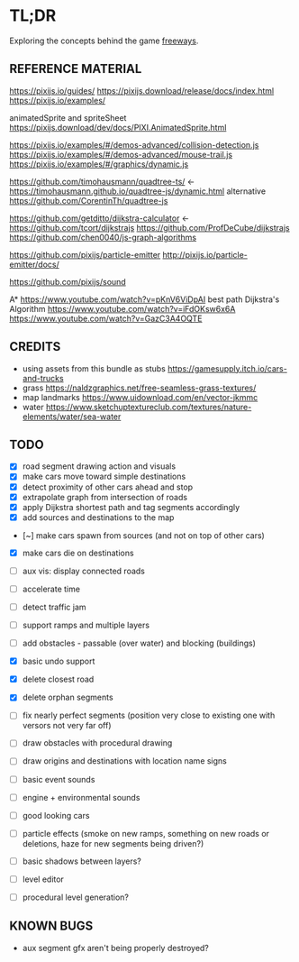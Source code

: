# TL;DR

Exploring the concepts behind the game [freeways](https://captaingames.itch.io/freeways).

## REFERENCE MATERIAL

https://pixijs.io/guides/
https://pixijs.download/release/docs/index.html
https://pixijs.io/examples/

animatedSprite and spriteSheet https://pixijs.download/dev/docs/PIXI.AnimatedSprite.html


https://pixijs.io/examples/#/demos-advanced/collision-detection.js
https://pixijs.io/examples/#/demos-advanced/mouse-trail.js
https://pixijs.io/examples/#/graphics/dynamic.js

https://github.com/timohausmann/quadtree-ts/ <-
https://timohausmann.github.io/quadtree-js/dynamic.html
alternative https://github.com/CorentinTh/quadtree-js

https://github.com/getditto/dijkstra-calculator <-
https://github.com/tcort/dijkstrajs
https://github.com/ProfDeCube/dijkstrajs
https://github.com/chen0040/js-graph-algorithms

https://github.com/pixijs/particle-emitter
http://pixijs.io/particle-emitter/docs/

https://github.com/pixijs/sound


A* https://www.youtube.com/watch?v=pKnV6ViDpAI
best path Dijkstra's Algorithm https://www.youtube.com/watch?v=iFdOKsw6x6A
https://www.youtube.com/watch?v=GazC3A4OQTE


## CREDITS

- using assets from this bundle as stubs https://gamesupply.itch.io/cars-and-trucks
- grass https://naldzgraphics.net/free-seamless-grass-textures/
- map landmarks https://www.uidownload.com/en/vector-jkmmc
- water https://www.sketchuptextureclub.com/textures/nature-elements/water/sea-water


## TODO

- [x] road segment drawing action and visuals
- [x] make cars move toward simple destinations
- [x] detect proximity of other cars ahead and stop
- [x] extrapolate graph from intersection of roads
- [x] apply Dijkstra shortest path and tag segments accordingly
- [x] add sources and destinations to the map
- [~] make cars spawn from sources (and not on top of other cars)
- [x] make cars die on destinations
- [ ] aux vis: display connected roads
- [ ] accelerate time
- [ ] detect traffic jam
- [ ] support ramps and multiple layers
- [ ] add obstacles - passable (over water) and blocking (buildings)

- [x] basic undo support
- [x] delete closest road
- [x] delete orphan segments
- [ ] fix nearly perfect segments (position very close to existing one with versors not very far off)
- [ ] draw obstacles with procedural drawing
- [ ] draw origins and destinations with location name signs
- [ ] basic event sounds
- [ ] engine + environmental sounds
- [ ] good looking cars
- [ ] particle effects (smoke on new ramps, something on new roads or deletions, haze for new segments being driven?)
- [ ] basic shadows between layers?
- [ ] level editor
- [ ] procedural level generation?


## KNOWN BUGS

- aux segment gfx aren't being properly destroyed?
